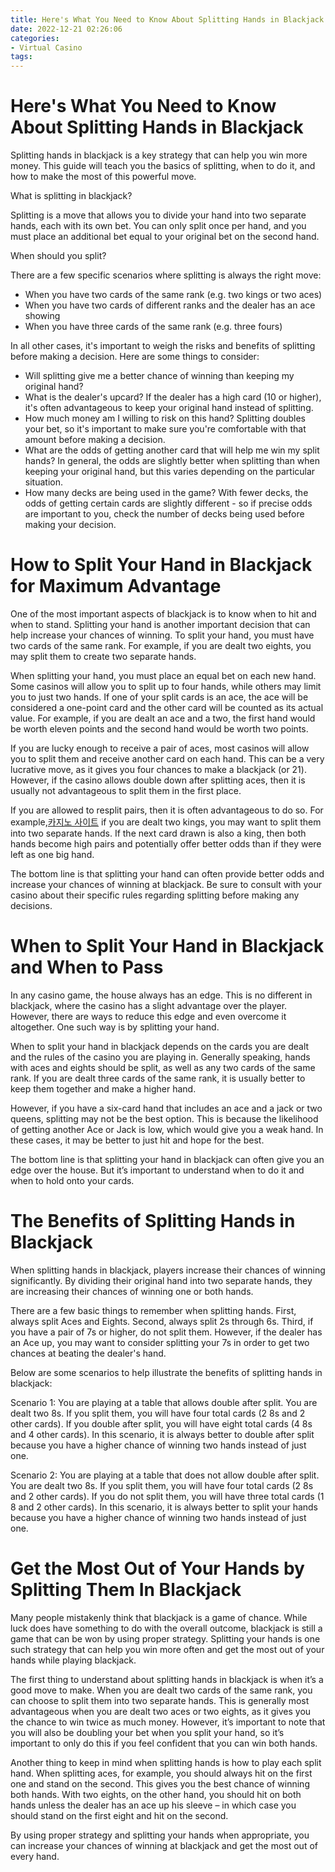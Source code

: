 ```yaml
---
title: Here's What You Need to Know About Splitting Hands in Blackjack 
date: 2022-12-21 02:26:06
categories:
- Virtual Casino
tags:
---
```



#  Here's What You Need to Know About Splitting Hands in Blackjack 

Splitting hands in blackjack is a key strategy that can help you win more money. This guide will teach you the basics of splitting, when to do it, and how to make the most of this powerful move.

What is splitting in blackjack?

Splitting is a move that allows you to divide your hand into two separate hands, each with its own bet. You can only split once per hand, and you must place an additional bet equal to your original bet on the second hand.

When should you split?

There are a few specific scenarios where splitting is always the right move: 

- When you have two cards of the same rank (e.g. two kings or two aces) 
- When you have two cards of different ranks and the dealer has an ace showing 
- When you have three cards of the same rank (e.g. three fours) 

In all other cases, it's important to weigh the risks and benefits of splitting before making a decision. Here are some things to consider: 

- Will splitting give me a better chance of winning than keeping my original hand? 
- What is the dealer's upcard? If the dealer has a high card (10 or higher), it's often advantageous to keep your original hand instead of splitting. 
- How much money am I willing to risk on this hand? Splitting doubles your bet, so it's important to make sure you're comfortable with that amount before making a decision. 
- What are the odds of getting another card that will help me win my split hands? In general, the odds are slightly better when splitting than when keeping your original hand, but this varies depending on the particular situation. 
- How many decks are being used in the game? With fewer decks, the odds of getting certain cards are slightly different - so if precise odds are important to you, check the number of decks being used before making your decision.

#  How to Split Your Hand in Blackjack for Maximum Advantage 

One of the most important aspects of blackjack is to know when to hit and when to stand. Splitting your hand is another important decision that can help increase your chances of winning. To split your hand, you must have two cards of the same rank. For example, if you are dealt two eights, you may split them to create two separate hands.

When splitting your hand, you must place an equal bet on each new hand. Some casinos will allow you to split up to four hands, while others may limit you to just two hands. If one of your split cards is an ace, the ace will be considered a one-point card and the other card will be counted as its actual value. For example, if you are dealt an ace and a two, the first hand would be worth eleven points and the second hand would be worth two points.

If you are lucky enough to receive a pair of aces, most casinos will allow you to split them and receive another card on each hand. This can be a very lucrative move, as it gives you four chances to make a blackjack (or 21). However, if the casino allows double down after splitting aces, then it is usually not advantageous to split them in the first place.

If you are allowed to resplit pairs, then it is often advantageous to do so. For example,[카지노 사이트](https://choegocasino.com/) if you are dealt two kings, you may want to split them into two separate hands. If the next card drawn is also a king, then both hands become high pairs and potentially offer better odds than if they were left as one big hand.

The bottom line is that splitting your hand can often provide better odds and increase your chances of winning at blackjack. Be sure to consult with your casino about their specific rules regarding splitting before making any decisions.

#  When to Split Your Hand in Blackjack and When to Pass 

In any casino game, the house always has an edge. This is no different in blackjack, where the casino has a slight advantage over the player. However, there are ways to reduce this edge and even overcome it altogether. One such way is by splitting your hand.

When to split your hand in blackjack depends on the cards you are dealt and the rules of the casino you are playing in. Generally speaking, hands with aces and eights should be split, as well as any two cards of the same rank. If you are dealt three cards of the same rank, it is usually better to keep them together and make a higher hand.

However, if you have a six-card hand that includes an ace and a jack or two queens, splitting may not be the best option. This is because the likelihood of getting another Ace or Jack is low, which would give you a weak hand. In these cases, it may be better to just hit and hope for the best.

The bottom line is that splitting your hand in blackjack can often give you an edge over the house. But it’s important to understand when to do it and when to hold onto your cards.

#  The Benefits of Splitting Hands in Blackjack 

When splitting hands in blackjack, players increase their chances of winning significantly. By dividing their original hand into two separate hands, they are increasing their chances of winning one or both hands.

There are a few basic things to remember when splitting hands. First, always split Aces and Eights. Second, always split 2s through 6s. Third, if you have a pair of 7s or higher, do not split them. However, if the dealer has an Ace up, you may want to consider splitting your 7s in order to get two chances at beating the dealer's hand.

Below are some scenarios to help illustrate the benefits of splitting hands in blackjack: 

Scenario 1: You are playing at a table that allows double after split. You are dealt two 8s. If you split them, you will have four total cards (2 8s and 2 other cards). If you double after split, you will have eight total cards (4 8s and 4 other cards). In this scenario, it is always better to double after split because you have a higher chance of winning two hands instead of just one.

Scenario 2: You are playing at a table that does not allow double after split. You are dealt two 8s. If you split them, you will have four total cards (2 8s and 2 other cards). If you do not split them, you will have three total cards (1 8 and 2 other cards). In this scenario, it is always better to split your hands because you have a higher chance of winning two hands instead of just one.

#  Get the Most Out of Your Hands by Splitting Them In Blackjack

Many people mistakenly think that blackjack is a game of chance. While luck does have something to do with the overall outcome, blackjack is still a game that can be won by using proper strategy. Splitting your hands is one such strategy that can help you win more often and get the most out of your hands while playing blackjack.

The first thing to understand about splitting hands in blackjack is when it’s a good move to make. When you are dealt two cards of the same rank, you can choose to split them into two separate hands. This is generally most advantageous when you are dealt two aces or two eights, as it gives you the chance to win twice as much money. However, it’s important to note that you will also be doubling your bet when you split your hand, so it’s important to only do this if you feel confident that you can win both hands.

Another thing to keep in mind when splitting hands is how to play each split hand. When splitting aces, for example, you should always hit on the first one and stand on the second. This gives you the best chance of winning both hands. With two eights, on the other hand, you should hit on both hands unless the dealer has an ace up his sleeve – in which case you should stand on the first eight and hit on the second.

By using proper strategy and splitting your hands when appropriate, you can increase your chances of winning at blackjack and get the most out of every hand.